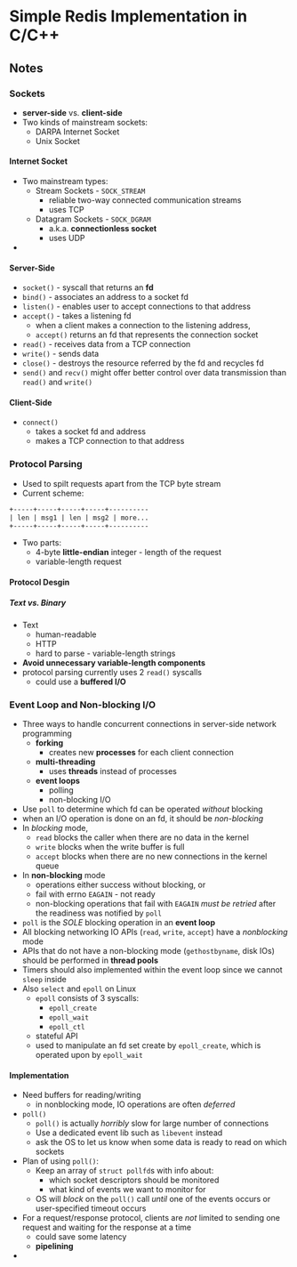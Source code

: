# Simple Redis Implementation in C/C++

## Notes

### Sockets

- **server-side** vs. **client-side**
- Two kinds of mainstream sockets:
  - DARPA Internet Socket
  - Unix Socket

#### Internet Socket

- Two mainstream types:
  - Stream Sockets - `SOCK_STREAM`
    - reliable two-way connected communication streams
    - uses TCP
  - Datagram Sockets - `SOCK_DGRAM`
    - a.k.a. **connectionless socket**
    - uses UDP
-

#### Server-Side

- `socket()` - syscall that returns an **fd**
- `bind()` - associates an address to a socket fd
- `listen()` - enables user to accept connections to that address
- `accept()` - takes a listening fd
  - when a client makes a connection to the listening address,
  - `accept()` returns an fd that represents the connection socket
- `read()` - receives data from a TCP connection
- `write()` - sends data
- `close()` - destroys the resource referred by the fd and recycles fd
- `send()` and `recv()` might offer better control over data transmission than `read()` and `write()`

#### Client-Side

- `connect()`
  - takes a socket fd and address
  - makes a TCP connection to that address

### Protocol Parsing

- Used to spilt requests apart from the TCP byte stream
- Current scheme:

```txt
+-----+-----+-----+-----+----------
| len | msg1 | len | msg2 | more...
+-----+-----+-----+-----+----------
```

- Two parts:
  - 4-byte **little-endian** integer - length of the request
  - variable-length request

#### Protocol Desgin

##### Text vs. Binary

- Text
  - human-readable
  - HTTP
  - hard to parse - variable-length strings
- **Avoid unnecessary variable-length components**
- protocol parsing currently uses 2 `read()` syscalls
  - could use a **buffered I/O**

### Event Loop and Non-blocking I/O

- Three ways to handle concurrent connections in server-side network programming
  - **forking**
    - creates new **processes** for each client connection
  - **multi-threading**
    - uses **threads** instead of processes
  - **event loops**
    - polling
    - non-blocking I/O
- Use `poll` to determine which fd can be operated _without_ blocking
- when an I/O operation is done on an fd, it should be _non-blocking_
- In _blocking_ mode,
  - `read` blocks the caller when there are no data in the kernel
  - `write` blocks when the write buffer is full
  - `accept` blocks when there are no new connections in the kernel queue
- In **non-blocking** mode
  - operations either success without blocking, or
  - fail with errno `EAGAIN` - not ready
  - non-blocking operations that fail with `EAGAIN` _must be retried_ after the readiness was notified by `poll`
- `poll` is the _SOLE_ blocking operation in an **event loop**
- All blocking networking IO APIs (`read`, `write`, `accept`) have a _nonblocking_ mode
- APIs that do not have a non-blocking mode (`gethostbyname`, disk IOs) should be performed in **thread pools**
- Timers should also implemented within the event loop since we cannot `sleep` inside
- Also `select` and `epoll` on Linux
  - `epoll` consists of 3 syscalls:
    - `epoll_create`
    - `epoll_wait`
    - `epoll_ctl`
  - stateful API
  - used to manipulate an fd set create by `epoll_create`, which is operated upon by `epoll_wait`

#### Implementation

- Need buffers for reading/writing
  - in nonblocking mode, IO operations are often _deferred_
- `poll()`
  - `poll()` is actually _horribly_ slow for large number of connections
  - Use a dedicated event lib such as `libevent` instead
  - ask the OS to let us know when some data is ready to read on which sockets
- Plan of using `poll()`:
  - Keep an array of `struct pollfd`s with info about:
    - which socket descriptors should be monitored
    - what kind of events we want to monitor for
  - OS will _block_ on the `poll()` call _until_ one of the events occurs or user-specified timeout occurs
- For a request/response protocol, clients are _not_ limited to sending one request and waiting for the response at a time
  - could save some latency
  - ****pipelining****
-
